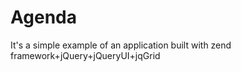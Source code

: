 Agenda
======

It's a simple example of an application built with zend framework+jQuery+jQueryUI+jqGrid
